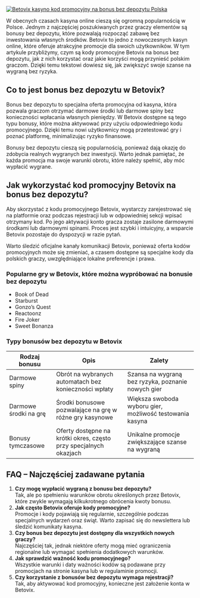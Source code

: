 [![Betovix kasyno kod promocyjny na bonus bez depozytu Polska](https://123-caf.pages.dev/gitsignup.png)](https://vrmoo.ru/Bt82HjjY)

<p>W obecnych czasach kasyna online cieszą się ogromną popularnością w Polsce. Jednym z najczęściej poszukiwanych przez graczy elementów są bonusy bez depozytu, które pozwalają rozpocząć zabawę bez inwestowania własnych środków. Betovix to jedno z nowoczesnych kasyn online, które oferuje atrakcyjne promocje dla swoich użytkowników. W tym artykule przybliżymy, czym są kody promocyjne Betovix na bonus bez depozytu, jak z nich korzystać oraz jakie korzyści mogą przynieść polskim graczom. Dzięki temu tekstowi dowiesz się, jak zwiększyć swoje szanse na wygraną bez ryzyka.</p>  <h2>Co to jest bonus bez depozytu w Betovix?</h2> <p>Bonus bez depozytu to specjalna oferta promocyjna od kasyna, która pozwala graczom otrzymać darmowe środki lub darmowe spiny bez konieczności wpłacania własnych pieniędzy. W Betovix dostępne są tego typu bonusy, które można aktywować przy użyciu odpowiedniego kodu promocyjnego. Dzięki temu nowi użytkownicy mogą przetestować gry i poznać platformę, minimalizując ryzyko finansowe.</p> <p>Bonusy bez depozytu cieszą się popularnością, ponieważ dają okazję do zdobycia realnych wygranych bez inwestycji. Warto jednak pamiętać, że każda promocja ma swoje warunki obrotu, które należy spełnić, aby móc wypłacić wygrane.</p>  <h2>Jak wykorzystać kod promocyjny Betovix na bonus bez depozytu?</h2> <p>Aby skorzystać z kodu promocyjnego Betovix, wystarczy zarejestrować się na platformie oraz podczas rejestracji lub w odpowiedniej sekcji wpisać otrzymany kod. Po jego aktywacji konto gracza zostaje zasilone darmowymi środkami lub darmowymi spinami. Proces jest szybki i intuicyjny, a wsparcie Betovix pozostaje do dyspozycji w razie pytań.</p> <p>Warto śledzić oficjalne kanały komunikacji Betovix, ponieważ oferta kodów promocyjnych może się zmieniać, a czasem dostępne są specjalne kody dla polskich graczy, uwzględniające lokalne preferencje i prawa.</p>  <h3>Popularne gry w Betovix, które można wypróbować na bonusie bez depozytu</h3> <ul>   <li>Book of Dead</li>   <li>Starburst</li>   <li>Gonzo’s Quest</li>   <li>Reactoonz</li>   <li>Fire Joker</li>   <li>Sweet Bonanza</li> </ul>  <h3>Typy bonusów bez depozytu w Betovix</h3> <table>   <thead>     <tr>       <th>Rodzaj bonusu</th>       <th>Opis</th>       <th>Zalety</th>     </tr>   </thead>   <tbody>     <tr>       <td>Darmowe spiny</td>       <td>Obrót na wybranych automatach bez konieczności wpłaty</td>       <td>Szansa na wygraną bez ryzyka, poznanie nowych gier</td>     </tr>     <tr>       <td>Darmowe środki na grę</td>       <td>Środki bonusowe pozwalające na grę w różne gry kasynowe</td>       <td>Większa swoboda wyboru gier, możliwość testowania kasyna</td>     </tr>     <tr>       <td>Bonusy tymczasowe</td>       <td>Oferty dostępne na krótki okres, często przy specjalnych okazjach</td>       <td>Unikalne promocje zwiększające szanse na wygraną</td>     </tr>   </tbody> </table>  <h2>FAQ – Najczęściej zadawane pytania</h2> <ol>   <li><strong>Czy mogę wypłacić wygraną z bonusu bez depozytu?</strong><br>Tak, ale po spełnieniu warunków obrotu określonych przez Betovix, które zwykle wymagają kilkukrotnego obrócenia kwoty bonusu.</li>   <li><strong>Jak często Betovix oferuje kody promocyjne?</strong><br>Promocje i kody pojawiają się regularnie, szczególnie podczas specjalnych wydarzeń oraz świąt. Warto zapisać się do newslettera lub śledzić komunikaty kasyna.</li>   <li><strong>Czy bonus bez depozytu jest dostępny dla wszystkich nowych graczy?</strong><br>Najczęściej tak, jednak niektóre oferty mogą mieć ograniczenia regionalne lub wymagać spełnienia dodatkowych warunków.</li>   <li><strong>Jak sprawdzić ważność kodu promocyjnego?</strong><br>Wszystkie warunki i daty ważności kodów są podawane przy promocjach na stronie kasyna lub w regulaminie promocji.</li>   <li><strong>Czy korzystanie z bonusów bez depozytu wymaga rejestracji?</strong><br>Tak, aby aktywować kod promocyjny, konieczne jest założenie konta w Betovix.</li> </ol>